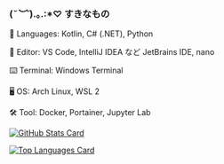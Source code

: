 ### (*˘︶˘*).｡.:*♡ すきなもの

📖 Languages: Kotlin, C# (.NET), Python

📝 Editor: VS Code, IntelliJ IDEA など JetBrains IDE, nano

⌨️ Terminal: Windows Terminal

🖥 OS: Arch Linux, WSL 2

🛠 Tool: Docker, Portainer, Jupyter Lab

[![GitHub Stats Card](https://github-readme-stats.vercel.app/api?username=SlashNephy&show_icons=true&count_private=true&theme=tokyonight)](https://github.com/SlashNephy)

[![Top Languages Card](https://github-readme-stats.vercel.app/api/top-langs/?username=SlashNephy&layout=compact&theme=tokyonight&langs_count=6)](https://github.com/SlashNephy)

<!--
**SlashNephy/SlashNephy** is a ✨ _special_ ✨ repository because its `README.md` (this file) appears on your GitHub profile.

Here are some ideas to get you started:

- 🔭 I’m currently working on ...
- 🌱 I’m currently learning ...
- 👯 I’m looking to collaborate on ...
- 🤔 I’m looking for help with ...
- 💬 Ask me about ...
- 📫 How to reach me: ...
- 😄 Pronouns: ...
- ⚡ Fun fact: ...
-->
